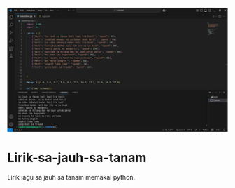![Preview Lirik](./foto/screenshot.png)
# Lirik-sa-jauh-sa-tanam
Lirik lagu sa jauh sa tanam memakai python.
